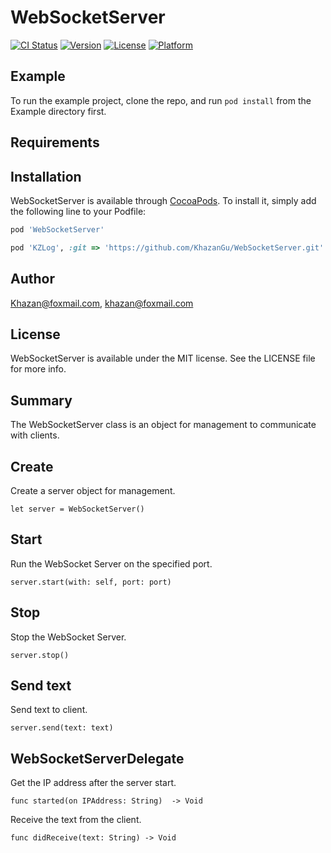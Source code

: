 # WebSocketServer

[![CI Status](https://img.shields.io/travis/Khazan@foxmail.com/WebSocketServer.svg?style=flat)](https://travis-ci.org/Khazan@foxmail.com/WebSocketServer)
[![Version](https://img.shields.io/cocoapods/v/WebSocketServer.svg?style=flat)](https://cocoapods.org/pods/WebSocketServer)
[![License](https://img.shields.io/cocoapods/l/WebSocketServer.svg?style=flat)](https://cocoapods.org/pods/WebSocketServer)
[![Platform](https://img.shields.io/cocoapods/p/WebSocketServer.svg?style=flat)](https://cocoapods.org/pods/WebSocketServer)

## Example

To run the example project, clone the repo, and run `pod install` from the Example directory first.

## Requirements

## Installation

WebSocketServer is available through [CocoaPods](https://cocoapods.org). To install
it, simply add the following line to your Podfile:

```ruby
pod 'WebSocketServer'
```

```ruby
pod 'KZLog', :git => 'https://github.com/KhazanGu/WebSocketServer.git'
```


## Author

Khazan@foxmail.com, khazan@foxmail.com

## License

WebSocketServer is available under the MIT license. See the LICENSE file for more info.


## Summary

The WebSocketServer class is an object for management to communicate with clients. 


## Create

Create a server object for management.

```
let server = WebSocketServer()
```

## Start

Run the WebSocket Server on the specified port.

```
server.start(with: self, port: port)
```

## Stop 

Stop the WebSocket Server.

```
server.stop()
```

## Send text

Send text to client.

```
server.send(text: text)
```


## WebSocketServerDelegate

Get the IP address after the server start.

```
func started(on IPAddress: String)  -> Void
```

Receive the text from the client.

```
func didReceive(text: String) -> Void
```
